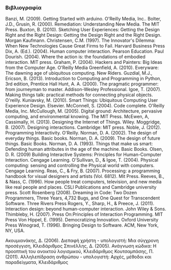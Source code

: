### Βιβλιογραφία

Banzi, M. (2009). Getting Started with arduino. O'Reilly Media, Inc..
Bolter, J.D., Grusin, R. (2000). Remediation: Understanding New Media. The MIT Press.
Buxton, B. (2010). Sketching User Experiences: Getting the Design Right and the Right Design: Getting the Design Right and the Right Design. Morgan Kaufmann.
Christensen, C.M. (1997). The Innovator's Dilemma: When New Technologies Cause Great Firms to Fail. Harvard Business Press
Dix, A. (Ed.). (2004). Human computer interaction. Pearson Education.
Paul Dourish. (2004). Where the action is: the foundations of embodied interaction. MIT press.
Graham, P. (2004). Hackers and Painters: Big Ideas from the Computer Age. O'Reilly Media
Greenfield, A. (2010). Everyware: The dawning age of ubiquitous computing. New Riders.
Guzdial, M.J., Ericson, B. (2013). Introduction to Computing and Programming in Python, 3rd edition, Prentice Hall
Hunt, A. A. (2000). The pragmatic programmer: from journeyman to master. Addison-Wesley Professional.
Igoe, T. (2007). Making things talk: practical methods for connecting physical objects. O'reilly.
Kuniavsky, M. (2010). Smart Things: Ubiquitous Computing User Experience Design. Elsevier.
McConnell, S. (2004). Code complete. O'Reilly Media, Inc.
McCullough, M. (2005). Digital ground: Architecture, pervasive computing, and environmental knowing. The MIT Press.
McEwen, A, Cassimally, H. (2013). Designing the Internet of Things. Wiley.
Moggridge, B. (2007). Designing interactions. Cambridge: MIT press.
Noble, J. (2012). Programming Interactivity. O'Reilly.
Norman, D. A. (2002). The design of everyday things. Basic books.
Norman, D. A. (2009). The design of future things. Basic Books.
Norman, D. A. (1993). Things that make us smart: Defending human attributes in the age of the machine. Basic Books.
Olsen, D. R. (2009) Building Interactive Systems: Principles for Human-Computer Interaction. Cengage Learning.
O'Sullivan, D., & Igoe, T. (2004). Physical computing: sensing and controlling the Physical world with computers. Cengage Learning.
Reas, C., & Fry, B. (2007). Processing: a programming handbook for visual designers and artists (Vol. 6812). Mit Press.
Reeves, B., & Nass, C. (1996). How people treat computers, television, and new media like real people and places. CSLI Publications and Cambridge university press.
Scott Rosenberg (2008). Dreaming in Code: Two Dozen Programmers, Three Years, 4,732 Bugs, and One Quest for Transcendent Software. Three Rivers Press
Rogers, Y., Sharp, H., & Preece, J. (2011). Interaction design: beyond human-computer interaction. John Wiley & Sons.
Thimbleby, H. (2007). Press On:Principles of Interaction Programming. MIT Press
Von Hippel, E. (1995). Democratizing Innovation. Oxford University Press
Winograd, T. (1996). Bringing Design to Software. ACM, New York, NY, USA.

Ακουμιανάκης, Δ. (2006). Διεπαφή χρήστη - υπολογιστή: Μια σύγχρονη προσέγγιση, Κλειδάριθμος
Σπινέλλης, Δ. (2005). Ανάγνωση κώδικα: Η προοπτική του ανοικτού λογισμικού, Κλειδάριθμος
Κουτσαμπάσης, Π. (2011). Αλληλεπίδραση ανθρώπου - υπολογιστή: Αρχές, μέθοδοι και παραδείγματα, Κλειδάριθμος
